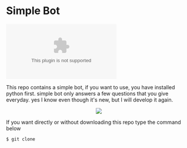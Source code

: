 # Simple Bot

[![Python](https://www.python.org/ftp/python/3.9.5/python-3.9.5-amd64.exe)](https://badge.fury.io/py/tensorflow)

This repo contains a simple bot, if you want to use, you have installed python first.
simple bot only answers a few questions that you give everyday.
yes I know even though it's new, but I will develop it again.
<p align="center">
  <img src="https://www.bfbotmanager.com/images/graphics/hero-graphic.svg"> 
</p>

If you want directly or without downloading this repo type the command below
```
$ git clone 
```

